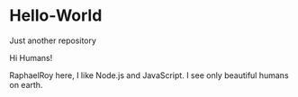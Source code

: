 # Hello-World
Just another repository 

Hi Humans! 

RaphaelRoy here, I like Node.js and JavaScript. 
I see only beautiful humans on earth. 
